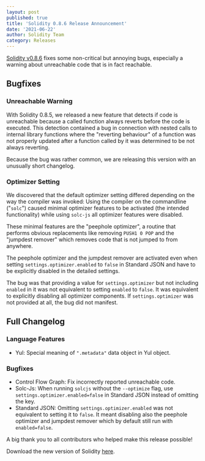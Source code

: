 ```yaml
---
layout: post
published: true
title: 'Solidity 0.8.6 Release Announcement'
date: '2021-06-22'
author: Solidity Team
category: Releases
---
```


[Solidity v0.8.6](https://github.com/ethereum/solidity/releases/tag/v0.8.6)
fixes some non-critical but annoying bugs, especially a warning about
unreachable code that is in fact reachable.

## Bugfixes

### Unreachable Warning

With Solidity 0.8.5, we released a new feature that detects if code is
unreachable because a called function always reverts before the code is
executed. This detection contained a bug in connection with nested calls to
internal library functions where the "reverting behaviour" of a function was not
properly updated after a function called by it was determined to be not always
reverting.

Because the bug was rather common, we are releasing this version with an
unusually short changelog.

### Optimizer Setting

We discovered that the default optimizer setting differed depending on the way
the compiler was invoked: Using the compiler on the commandline ("`solc`")
caused minimal optimizer features to be activated (the intended functionality)
while using `solc-js` all optimizer features were disabled.

These minimal features are the "peephole optimizer", a routine that performs
obvious replacements like removing `PUSH1 0 POP` and the "jumpdest remover"
which removes code that is not jumped to from anywhere.

The peephole optimizer and the jumpdest remover are activated even when setting
`settings.optimizer.enabled` to `false` in Standard JSON and have to be
explicitly disabled in the detailed settings.

The bug was that providing a value for `settings.optimizer` but not including
`enabled` in it was not equivalent to setting `enabled` to `false`. It was
equivalent to explicitly disabling all optimizer components. If
`settings.optimizer` was not provided at all, the bug did not manifest.

## Full Changelog

### Language Features

- Yul: Special meaning of `".metadata"` data object in Yul object.

### Bugfixes

- Control Flow Graph: Fix incorrectly reported unreachable code.
- Solc-Js: When running `solcjs` without the `--optimize` flag, use
  `settings.optimizer.enabled=false` in Standard JSON instead of omitting the
  key.
- Standard JSON: Omitting `settings.optimizer.enabled` was not equivalent to
  setting it to `false`. It meant disabling also the peephole optimizer and
  jumpdest remover which by default still run with `enabled=false`.

A big thank you to all contributors who helped make this release possible!

Download the new version of Solidity
[here](https://github.com/ethereum/solidity/releases/tag/v0.8.6).
